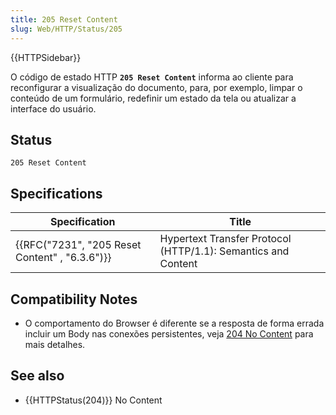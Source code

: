 ```yaml
---
title: 205 Reset Content
slug: Web/HTTP/Status/205
---
```

{{HTTPSidebar}}

O código de estado HTTP **`205 Reset Content`** informa ao cliente para reconfigurar a visualização do documento, para, por exemplo, limpar o conteúdo de um formulário, redefinir um estado da tela ou atualizar a interface do usuário.

## Status

```
205 Reset Content
```

## Specifications

| Specification                                                | Title                                                         |
| ------------------------------------------------------------ | ------------------------------------------------------------- |
| {{RFC("7231", "205 Reset Content" , "6.3.6")}} | Hypertext Transfer Protocol (HTTP/1.1): Semantics and Content |

## Compatibility Notes

- O comportamento do Browser é diferente se a resposta de forma errada incluir um Body nas conexões persistentes, veja [204 No Content](/pt-BR/docs/Web/HTTP/Status/204) para mais detalhes.

## See also

- {{HTTPStatus(204)}} No Content
